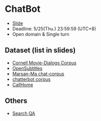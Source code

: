 # ChatBot 
- [Slide][slide]
- Deadline: 5/25(Thu.) 23:59:59 (UTC+8)
- Open domain & Single turn

## Dataset (list in slides)
- [Cornell Movie-Dialogs Corpus][CMDS]
- [OpenSubtitles][OS]
- [Marsan-Ma chat-corpus][MMCC]
- [chatterbot corpus][CBC]
- [CallHome][CH]

## Others
- [Search QA][SQA]

[slide]: https://docs.google.com/presentation/d/1e-9a7MmHDi1OfXrSFh_NOuyXjK2cN640JcZ5D08MBEk/edit#slide=id.g1efeb48205_0_0
[CMDS]: https://www.cs.cornell.edu/~cristian/Cornell_Movie-Dialogs_Corpus.html
[OS]: http://opus.lingfil.uu.se/OpenSubtitles.php
[MMCC]: https://github.com/Marsan-Ma/chat_corpus
[CBC]: https://github.com/gunthercox/chatterbot-corpus/tree/master/chatterbot_corpus/data
[CH]: http://talkbank.org/access/CABank/CallHome/eng.html
[SQA]: https://github.com/nyu-dl/SearchQA
